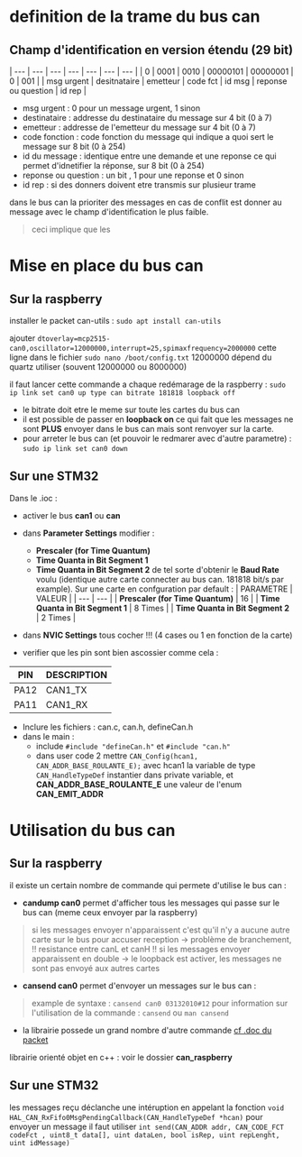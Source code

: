 # definition de la trame du bus can

## Champ d'identification en version étendu (29 bit)
| --- | --- | --- | --- | --- | --- | --- |
|      0     |     0001     |   0010   | 00000101 | 00000001 |         0           |   001  |
| msg urgent | desitnataire | emetteur | code fct |  id msg  | reponse ou question | id rep |

- msg urgent : 0 pour un message urgent, 1 sinon
- destinataire : addresse du destinataire du message sur 4 bit (0 à 7)
- emetteur : addresse de l'emetteur du message sur 4 bit (0 à 7)
- code fonction : code fonction du message qui indique a quoi sert le message sur 8 bit (0 à 254)
- id du message : identique entre une demande et une reponse ce qui permet d'idnetifier la réponse, sur 8 bit (0 à 254)
- reponse ou question : un bit , 1 pour une reponse et 0 sinon
- id rep : si des donners doivent etre transmis sur plusieur trame

dans le bus can la prioriter des messages en cas de conflit est donner au message avec le champ d'identification le plus faible.
>ceci implique que les


# Mise en place du bus can
## Sur la raspberry

installer le packet can-utils : `sudo apt install can-utils`

ajouter `dtoverlay=mcp2515-can0,oscillator=12000000,interrupt=25,spimaxfrequency=2000000` cette ligne dans le fichier `sudo nano /boot/config.txt`
12000000 dépend du quartz utiliser (souvent 12000000 ou 8000000)


il faut lancer cette commande a chaque redémarage de la raspberry :
`sudo ip link set can0 up type can bitrate 181818 loopback off`
- le bitrate doit etre le meme sur toute les cartes du bus can
- il est possible de passer en **loopback on** ce qui fait que les messages ne sont **PLUS** envoyer dans le bus can mais sont renvoyer sur la carte.
- pour arreter le bus can (et pouvoir le redmarer avec d'autre parametre) : `sudo ip link set can0 down`


## Sur une STM32

Dans le .ioc :
- activer le bus **can1** ou **can**
- dans **Parameter Settings** modifier :
	- **Prescaler (for Time Quantum)**
	- **Time Quanta in Bit Segment 1**
	- **Time Quanta in Bit Segment 2**
de tel sorte d'obtenir le **Baud Rate** voulu (identique autre carte connecter au bus can. 181818 bit/s par example).
Sur une carte en confguration par default :
| PARAMETRE | VALEUR |
| --- | --- |
| **Prescaler (for Time Quantum)** | 16 |
| **Time Quanta in Bit Segment 1** | 8 Times | 
| **Time Quanta in Bit Segment 2** | 2 Times | 

- dans **NVIC Settings** tous cocher !!! (4 cases ou 1 en fonction de la carte)
- verifier que les pin sont bien ascossier comme cela :

| PIN  | DESCRIPTION |
| --- | --- |
| PA12 | CAN1_TX |
| PA11 | CAN1_RX | 
- Inclure les fichiers : can.c, can.h, defineCan.h
- dans le main :
	- include `#include "defineCan.h"` et `#include "can.h"`
	- dans user code 2  mettre `CAN_Config(hcan1, CAN_ADDR_BASE_ROULANTE_E);` avec hcan1 la variable de type `CAN_HandleTypeDef` instantier dans private variable, et **CAN_ADDR_BASE_ROULANTE_E** une valeur de l'enum **CAN_EMIT_ADDR**


# Utilisation du bus can
## Sur la raspberry
il existe un certain nombre de commande qui permete d'utilise le bus can :
- **candump can0** permet d'afficher tous les messages qui passe sur le bus can (meme ceux envoyer par la raspberry)
> si les messages envoyer n'apparaissent c'est qu'il n'y a aucune autre carte sur le bus pour accuser reception -> problème de branchement, !! resistance entre canL et canH !!
> si les messages envoyer apparaissent en double -> le loopback est activer, les messages ne sont pas envoyé aux autres cartes

- **cansend can0** permet d'envoyer un messages sur le bus can :
> example de syntaxe : `cansend can0 03132010#12`
> pour information sur l'utilisation de la commande : `cansend` ou `man cansend`

- la librairie possede un grand nombre d'autre commande [cf .doc du packet](https://github.com/linux-can/can-utils)

librairie orienté objet en c++ : voir le dossier **can_raspberry**

## Sur une STM32
les messages reçu déclanche une intéruption en appelant la fonction `void HAL_CAN_RxFifo0MsgPendingCallback(CAN_HandleTypeDef *hcan)`
pour envoyer un message il faut utiliser `int send(CAN_ADDR addr, CAN_CODE_FCT codeFct , uint8_t data[], uint dataLen, bool isRep, uint repLenght, uint idMessage)`
